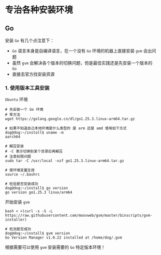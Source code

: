 # 专治各种安装环境

## Go
安装 `Go` 有几个点注意下：
* `Go` 语言本身是自编译语言，在一个没有 `Go` 环境的机器上直接安装 `gvm` 会出问题
* 虽然 `gvm` 会解决各个版本的切换问题，但是最佳实践还是先安装一个版本的 `Go`
* 直接去官方找安装资源

### 1. 使用版本工具安装

`Ubuntu` 环境
```shell
# 先安装一个 Go 环境
# 笨方法
wget https://golang.google.cn/dl/go1.25.3.linux-arm64.tar.gz

# 如果不知道自己本地环境是什么类型的 是 arm 还是 amd 使用如下方式
dog@dog:~/install$ uname -m
aarch64

# 解压安装
# -C 表示切换到某个目录后再解压
# 注意权限问题
sudo tar -C /usr/local -xzf go1.25.3.linux-arm64.tar.gz

# 使环境变量生效
source ~/.bashrc

# 检验是否安装成功
dog@dog:~/install$ go version
go version go1.25.3 linux/arm64
```

开始安装 `gvm`
```shell
bash < <(curl -s -S -L https://raw.githubusercontent.com/moovweb/gvm/master/binscripts/gvm-installer)

# 检测是否成功
dog@dog:~/install$ gvm version
Go Version Manager v1.0.22 installed at /home/dog/.gvm
```
根据需要可以使用 `gvm` 安装需要的 `Go` 特定版本环境！

